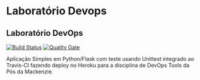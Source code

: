 # Laboratório Devops
## Laboratório DevOps

[![Build Status](https://travis-ci.com/amandavenzke/devopslab.svg?branch=main)](https://travis-ci.com/amandavenzke/devopslab)
[![Quality Gate](https://sonarcloud.io/api/badges/gate?key=amandavenzke.key)](https://sonarcloud.io/dashboard/index/amandavenzke.key)


Aplicação Simples em Python/Flask com teste usando Unittest integrado ao Travis-CI fazendo deploy no Heroku para a disciplina de DevOps Tools da Pós da Mackenzie.

